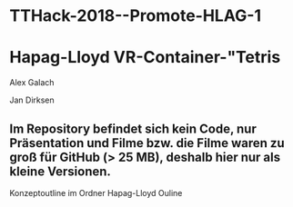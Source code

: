 # TTHack-2018--Promote-HLAG-1
# Hapag-Lloyd VR-Container-"Tetris

Alex Galach

Jan Dirksen 


## Im Repository befindet sich kein Code, nur Präsentation und Filme bzw. die Filme waren zu groß für GitHub (> 25 MB), deshalb hier nur als kleine Versionen.

Konzeptoutline im Ordner Hapag-Lloyd Ouline






